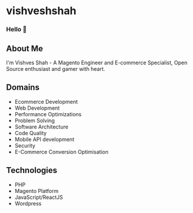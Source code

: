 # vishveshshah
### Hello 👋

## About Me

I'm Vishves Shah - A Magento Engineer and E-commerce Specialist, Open Source enthusiast and gamer with heart.
 

## Domains

- Ecommerce Development
- Web Development
- Performance Optimizations
- Problem Solving
- Software Architecture
- Code Quality
- Mobile API development
- Security
- E-Commerce Conversion Optimisation

## Technologies

- PHP
- Magento Platform
- JavaScript/ReactJS
- Wordpress
